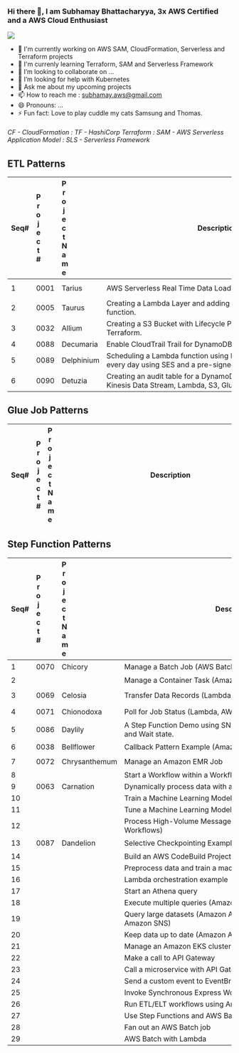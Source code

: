 ### Hi there 👋, I am Subhamay Bhattacharyya, 3x AWS Certified and a AWS Cloud Enthusiast

<!--
**subhamay-cloudworks/subhamay-cloudworks** is a ✨ _special_ ✨ repository because its `README.md` (this file) appears on your GitHub profile.
-->

<img src="https://subhamay-projects-repository-us-east-1.s3.amazonaws.com/github-banner.png">

- 🔭 I'm currently working on AWS SAM, CloudFormation, Serverless and Terraform projects
- 🌱 I'm currenly learning Terraform, SAM and Serverless Framework
- 👯 I’m looking to collaborate on ...
- 🤔 I’m looking for help with Kubernetes
- 💬 Ask me about my upcoming projects
- 📫 How to reach me : subhamay.aws@gmail.com
- 😄 Pronouns: ...
- ⚡ Fun fact: Love to play cuddle my cats Samsung and Thomas.

###### CF - CloudFormation : TF - HashiCorp Terraform : SAM - AWS Serverless Application Model : SLS - Serverless Framework ######

## ETL Patterns
|Seq#|<div style="width:10px">Project#</div>|<div style="width:10px">Project Name</div>|<div style="width:500px">Description</div>|<div style="width:10px">Status</div>|<div style="width:10px">CF</div>|<div style="width:10px">SAM</div>|<div style="width:10px">SLS</div>|<div style="width:10px">TF</div>|
|-|-|-|-|-|-|-|-|-|
|1|0001|Tarius|AWS Serverless Real Time Data Load to DynamoDB.|$${\color{green}Complete}$$|[:white_check_mark:](https://github.com/subhamay-cloudworks/0001-tarius-cft)|[:white_check_mark:](https://github.com/subhamay-cloudworks/0001-tarius-sam)|[:white_check_mark:](https://github.com/subhamay-cloudworks/0001-tarius-sls)|[:white_check_mark:](https://github.com/subhamay-cloudworks/0001-tarius-tf)|
|2|0005|Taurus|Creating a Lambda Layer and adding the same to a Lambda function.|$${\color{green}Complete}$$|:x:|[:white_check_mark:](https://github.com/subhamay-cloudworks/0005-taurus-sam)|[:white_check_mark:](https://github.com/subhamay-cloudworks/0005-taurus-sls)|[:white_check_mark:](https://github.com/subhamay-cloudworks/0005-taurus-tf)|
|3|0032|Allium|Creating a S3 Bucket with Lifecycle Policy Configuration using Terraform.|:x:|:x:|:x:|:x:|[:white_check_mark:](https://github.com/subhamay-cloudworks/0032-allium-tf)|
|4|0088|Decumaria|Enable CloudTrail Trail for DynamoDB data events.|:x:|:x:|:x:|:x:|:x:|
|5|0089|Delphinium|Scheduling a Lambda function using EventBridge to send an email every day using SES and a pre-signed URL of an image .|:x:|:x:|:x:|:x:|[:white_check_mark:](https://github.com/subhamay-cloudworks/0090-delphinium-tf)|
|6|0090|Detuzia|Creating an audit table for a DynamoDB table using CloudTrail, Kinesis Data Stream, Lambda, S3, Glue and Athena |:x:|[:white_check_mark:](https://github.com/subhamay-cloudworks/0090-deutzia-cft)|:x:|:x:|:x:|


## Glue Job Patterns
|Seq#|<div style="width:10px">Project#</div>|<div style="width:10px">Project Name</div>|<div style="width:500px">Description</div>|<div style="width:10px">Status</div>|<div style="width:10px">CF</div>|<div style="width:10px">SAM</div>|<div style="width:10px">SLS</div>|<div style="width:10px">TF</div>|
|-|-|-|-|-|-|-|-|-|


## Step Function Patterns

|Seq#|<div style="width:10px">Project#</div>|<div style="width:10px">Project Name</div>|<div style="width:500px">Description</div>|<div style="width:10px">Status</div>|<div style="width:10px">CF</div>|<div style="width:10px">SAM</div>|<div style="width:10px">SLS</div>|<div style="width:10px">TF</div>|
|-|-|-|-|-|-|-|-|-|
|1|0070|Chicory|Manage a Batch Job (AWS Batch, Amazon SNS)|:x:|:x:|:x:|:yellow_circle:|:x:|
|2|||Manage a Container Task (Amazon ECS, Amazon SNS)|:x:|:x:|:x:|:x:|:x:|
|3|0069|Celosia|Transfer Data Records (Lambda, DynamoDB, Amazon SQS)|$${\color{green}Complete}$$|[:white_check_mark:](https://github.com/subhamay-cloudworks/0069-celosia-cft)|[:white_check_mark:](https://github.com/subhamay-cloudworks/0069-celosia-sam)|[:white_check_mark:](https://github.com/subhamay-cloudworks/0069-celosia-sls)|[:white_check_mark:](https://github.com/subhamay-cloudworks/0069-celosia-tf)|
|4|0071|Chionodoxa|Poll for Job Status (Lambda, AWS Batch)|:x:|:x:|:x:|:yellow_circle:|:x:|
|5|0086|Daylily|A Step Function Demo using SNS (Simple Notification Service) and Wait state.|:x:|:x:|[:white_check_mark:](https://github.com/subhamay-cloudworks/0086-daylily-sam)|[:white_check_mark:](https://github.com/subhamay-cloudworks/0086-daylily-sls)|[:white_check_mark:](https://github.com/subhamay-cloudworks/0086-daylily-tf)|
|6|0038|Bellflower|Callback Pattern Example (Amazon SQS, Amazon SNS, Lambda)|:yellow_circle:|[:white_check_mark:](https://github.com/subhamay-cloudworks/0038-bellflower-cft)|[:white_check_mark:](https://github.com/subhamay-cloudworks/0038-bellflower-sam)|[:white_check_mark:](https://github.com/subhamay-cloudworks/0038-bellflower-sls)|:x:|
|7|0072|Chrysanthemum|Manage an Amazon EMR Job|:x:|:x:|:x:|:yellow_circle:|:yellow_circle:|
|8|||Start a Workflow within a Workflow (Step Functions, Lambda)|:x:|:x:|:x:|:x:|:x:|
|9|0063|Carnation|Dynamically process data with a Map state|:x:|[:white_check_mark:](https://github.com/subhamay-cloudworks/0063-carnation-cft)|:x:|:x:|:x:|
|10|||Train a Machine Learning Model|:x:|:x:|:x:|:x:|:x:|
|11|||Tune a Machine Learning Model|:x:|:x:|:x:|:x:|:x:|
|12|||Process High-Volume Messages from Amazon SQS (Express Workflows)|:x:|:x:|:x:|:x:|:x:|
|13|0087|Dandelion|Selective Checkpointing Example (Express Workflows)|:x:|:x:|:x:|:yellow_circle:|:x:|
|14|||Build an AWS CodeBuild Project (CodeBuild, Amazon SNS)|:x:|:x:|:x:|:x:|:x:|
|15|||Preprocess data and train a machine learning model|:x:|:x:|:x:|:x:|:x:|
|16|||Lambda orchestration example|:x:|:x:|:x:|:x:|:x:|
|17|||Start an Athena query|:x:|:x:|:x:|:x:|:x:|
|18|||Execute multiple queries (Amazon Athena, Amazon SNS)|:x:|:x:|:x:|:x:|:x:|
|19|||Query large datasets (Amazon Athena, Amazon S3, AWS Glue, Amazon SNS)|:x:|:x:|:x:|:x:|:x:|
|20|||Keep data up to date (Amazon Athena, Amazon S3, AWS Glue)|:x:|:x:|:x:|:x:|:x:|
|21|||Manage an Amazon EKS cluster|:x:|:x:|:x:|:x:|:x:|
|22|||Make a call to API Gateway|:x:|:x:|:x:|:x:|:x:|
|23|||Call a microservice with API Gateway|:x:|:x:|:x:|:x:|:x:|
|24|||Send a custom event to EventBridge|:x:|:x:|:x:|:x:|:x:|
|25|||Invoke Synchronous Express Workflows|:x:|:x:|:x:|:x:|:x:|
|26|||Run ETL/ELT workflows using Amazon Redshift|:x:|:x:|:x:|:x:|:x:|
|27|||Use Step Functions and AWS Batch with error handling|:x:|:x:|:x:|:x:|:x:|
|28|||Fan out an AWS Batch job|:x:|:x:|:x:|:x:|:x:|
|29|||AWS Batch with Lambda|:x:|:x:|:x:|:x:|:x:|
